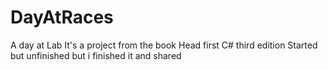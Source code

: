 # DayAtRaces
A day at Lab
It's a project from the book Head first C# third edition 
Started but unfinished but i finished it and shared 

